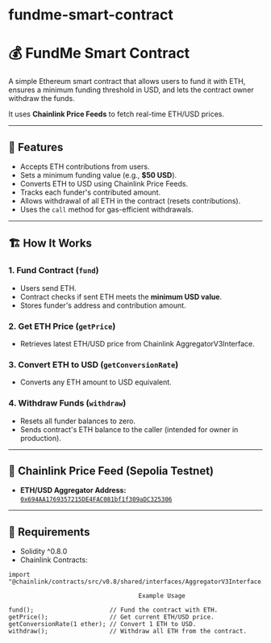 # fundme-smart-contract
# 💰 FundMe Smart Contract

A simple Ethereum smart contract that allows users to fund it with ETH, ensures a minimum funding threshold in USD, and lets the contract owner withdraw the funds.

It uses **Chainlink Price Feeds** to fetch real-time ETH/USD prices.

---

## 🚀 Features

- Accepts ETH contributions from users.
- Sets a minimum funding value (e.g., **$50 USD**).
- Converts ETH to USD using Chainlink Price Feeds.
- Tracks each funder's contributed amount.
- Allows withdrawal of all ETH in the contract (resets contributions).
- Uses the `call` method for gas-efficient withdrawals.

---

## 🏗️ How It Works

### 1. Fund Contract (`fund`)
- Users send ETH.
- Contract checks if sent ETH meets the **minimum USD value**.
- Stores funder's address and contribution amount.

### 2. Get ETH Price (`getPrice`)
- Retrieves latest ETH/USD price from Chainlink AggregatorV3Interface.

### 3. Convert ETH to USD (`getConversionRate`)
- Converts any ETH amount to USD equivalent.

### 4. Withdraw Funds (`withdraw`)
- Resets all funder balances to zero.
- Sends contract's ETH balance to the caller (intended for owner in production).

---

## 🔗 Chainlink Price Feed (Sepolia Testnet)

- **ETH/USD Aggregator Address:**  
[`0x694AA1769357215DE4FAC081bf1f309aDC325306`](https://sepolia.etherscan.io/address/0x694AA1769357215DE4FAC081bf1f309aDC325306)

---

## 📄 Requirements

- Solidity ^0.8.0
- Chainlink Contracts:

```solidity
import "@chainlink/contracts/src/v0.8/shared/interfaces/AggregatorV3Interface.sol";

                                    Example Usage

fund();                     // Fund the contract with ETH.
getPrice();                 // Get current ETH/USD price.
getConversionRate(1 ether); // Convert 1 ETH to USD.
withdraw();                 // Withdraw all ETH from the contract.


